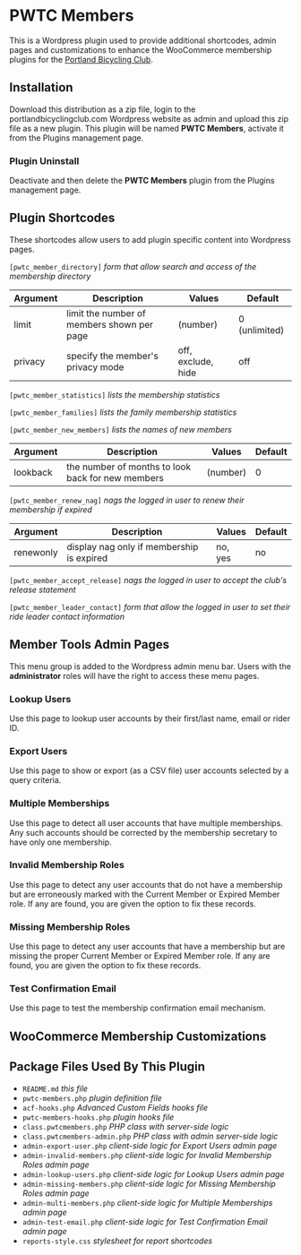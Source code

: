 # PWTC Members
This is a Wordpress plugin used to provide additional shortcodes, admin pages and customizations to enhance the WooCommerce membership plugins for the [Portland Bicycling Club](https://portlandbicyclingclub.com).

## Installation
Download this distribution as a zip file, login to the portlandbicyclingclub.com Wordpress website as admin and upload this zip file as a new plugin. This plugin will be named **PWTC Members**, activate it from the Plugins management page.

### Plugin Uninstall
Deactivate and then delete the **PWTC Members** plugin from the Plugins management page.

## Plugin Shortcodes
These shortcodes allow users to add plugin specific content into Wordpress
pages.

`[pwtc_member_directory]` *form that allow search and access of the membership directory*

Argument|Description|Values|Default
--------|-----------|------|-------
limit|limit the number of members shown per page|(number)|0 (unlimited)
privacy|specify the member's privacy mode|off, exclude, hide|off

`[pwtc_member_statistics]` *lists the membership statistics*

`[pwtc_member_families]` *lists the family membership statistics*

`[pwtc_member_new_members]` *lists the names of new members*

Argument|Description|Values|Default
--------|-----------|------|-------
lookback|the number of months to look back for new members|(number)|0

`[pwtc_member_renew_nag]` *nags the logged in user to renew their membership if expired*

Argument|Description|Values|Default
--------|-----------|------|-------
renewonly|display nag only if membership is expired|no, yes|no

`[pwtc_member_accept_release]` *nags the logged in user to accept the club's release statement*

`[pwtc_member_leader_contact]` *form that allow the logged in user to set their ride leader contact information*

## Member Tools Admin Pages
This menu group is added to the Wordpress admin menu bar. Users with the **administrator** roles will have the right to access these menu pages.
### Lookup Users
Use this page to lookup user accounts by their first/last name, email or rider ID.
### Export Users
Use this page to show or export (as a CSV file) user accounts selected by a query criteria.
### Multiple Memberships
Use this page to detect all user accounts that have multiple memberships. Any such accounts should be corrected by the membership secretary to have only one membership.
### Invalid Membership Roles
Use this page to detect any user accounts that do not have a membership but are erroneously marked with the Current Member or Expired Member role. If any are found, you are given the option to fix these records.
### Missing Membership Roles
Use this page to detect any user accounts that have a membership but are missing the proper Current Member or Expired Member role. If any are found, you are given the option to fix these records.
### Test Confirmation Email
Use this page to test the membership confirmation email mechanism.

## WooCommerce Membership Customizations

## Package Files Used By This Plugin
- `README.md` *this file*
- `pwtc-members.php` *plugin definition file*
- `acf-hooks.php` *Advanced Custom Fields hooks file*
- `pwtc-members-hooks.php` *plugin hooks file*
- `class.pwtcmembers.php` *PHP class with server-side logic*
- `class.pwtcmembers-admin.php` *PHP class with admin server-side logic*
- `admin-export-user.php` *client-side logic for Export Users admin page*
- `admin-invalid-members.php` *client-side logic for Invalid Membership Roles admin page*
- `admin-lookup-users.php` *client-side logic for Lookup Users admin page*
- `admin-missing-members.php` *client-side logic for Missing Membership Roles admin page*
- `admin-multi-members.php` *client-side logic for Multiple Memberships admin page*
- `admin-test-email.php` *client-side logic for Test Confirmation Email admin page*
- `reports-style.css` *stylesheet for report shortcodes*